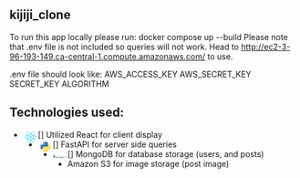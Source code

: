 ## kijiji_clone
 
To run this app locally please run: docker compose up --build
Please note that .env file is not included so queries will not work. Head to http://ec2-3-96-193-149.ca-central-1.compute.amazonaws.com/ to use.

.env file should look like:
AWS_ACCESS_KEY
AWS_SECRET_KEY
SECRET_KEY
ALGORITHM

## Technologies used:
- [<img align="left" alt="React-Native" width="26px" src="https://raw.githubusercontent.com/github/explore/80688e429a7d4ef2fca1e82350fe8e3517d3494d/topics/react-native/react-native.png" />] Utilized React for client display
- [<img align="left" alt="Python" width="26px" src="https://raw.githubusercontent.com/github/explore/80688e429a7d4ef2fca1e82350fe8e3517d3494d/topics/python/python.png" />] FastAPI for server side queries
- [<img align="left" alt="MongoDB" width="26px" src="https://raw.githubusercontent.com/github/explore/80688e429a7d4ef2fca1e82350fe8e3517d3494d/topics/mongodb/mongodb.png" />] MongoDB for database storage (users, and posts)
- Amazon S3 for image storage (post image)